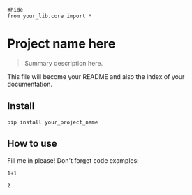 

```
#hide
from your_lib.core import *
```

# Project name here

> Summary description here.

This file will become your README and also the index of your documentation.

## Install

`pip install your_project_name`

## How to use

Fill me in please! Don't forget code examples:


```
1+1
```




    2




```

```
